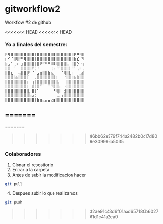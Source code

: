 # gitworkflow2
Workflow #2 de github

<<<<<<< HEAD
<<<<<<< HEAD
### Yo a finales del semestre:

```html
⠟⢻⣿⣿⣿⣿⣿⣿⣿⣿⣿⣿⣿⣿⣿⣿⣿⣿⣿⣿⣿⣿⣿⣿⣿⣿⡟⠛⢻⣿
⡆⠊⠈⣿⢿⡟⠛⢿⣿⣿⣿⣿⣿⣿⣿⣿⣿⣿⣿⣿⣿⣿⣿⣿⣿⣿⣷⣎⠈⠻
⣷⣠⠁⢀⠰⠀⣰⣿⣿⣿⣿⣿⣿⠟⠋⠛⠛⠿⠿⢿⣿⣿⣿⣧⠀⢹⣿⡑⠐⢰
⣿⣿⠀⠁⠀⠀⣿⣿⣿⣿⠟⡩⠐⠀⠀⠀⠀⢐⠠⠈⠊⣿⣿⣿⡇⠘⠁⢀⠆⢀
⣿⣿⣆⠀⠀⢤⣿⣿⡿⠃⠈⠀⣠⣶⣿⣿⣷⣦⡀⠀⠀⠈⢿⣿⣇⡆⠀⠀⣠⣾
⣿⣿⣿⣧⣦⣿⣿⣿⡏⠀⠀⣰⣿⣿⣿⣿⣿⣿⣿⡆⠀⠀⠐⣿⣿⣷⣦⣷⣿⣿
⣿⣿⣿⣿⣿⣿⣿⣿⡆⠀⢰⣿⣿⣿⣿⣿⣿⣿⣿⣿⡄⠀⠀⣿⣿⣿⣿⣿⣿⣿
⣿⣿⣿⣿⣿⣿⣿⣿⡆⠀⣾⣿⣿⠋⠁⠀⠉⠻⣿⣿⣧⠀⠠⣿⣿⣿⣿⣿⣿⣿
⣿⣿⣿⣿⣿⣿⣿⣿⣿⡀⣿⡿⠁⠀⠀⠀⠀⠀⠘⢿⣿⠀⣺⣿⣿⣿⣿⣿⣿⣿
⣿⣿⣿⣿⣿⣿⣿⣿⣿⣧⣠⣂⠀⠀⠀⠀⠀⠀⠀⢀⣁⢠⣿⣿⣿⣿⣿⣿⣿⣿
⣿⣿⣿⣿⣿⣿⣿⣿⣿⣿⣿⣿⣷⣶⣄⣤⣤⣔⣶⣿⣿⣿⣿⣿⣿⣿⣿⣿⣿⣿
```
=======
---
=======
>>>>>>> 86bb62e579f744a2482b0c17d806e309996a5035
### Colaboradores
1. Clonar el repositorio 
2. Entrar a la carpeta 
3. Antes de subir la modificacion hacer 
```bash
git pull
```
4. Despues subir lo que realizamos 
```bash
git push
```
>>>>>>> 32ae91c43d6f01aad657180b602761d1c41a2ea0
